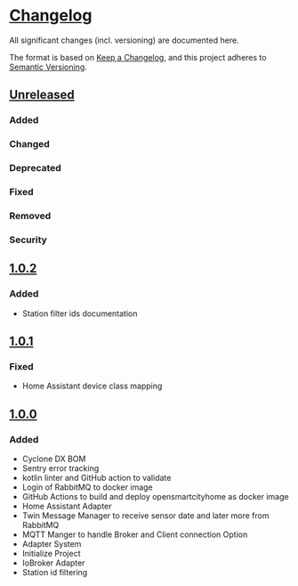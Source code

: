 # [Changelog](https://keepachangelog.com/en/1.1.0/)

All significant changes (incl. versioning) are documented here.

The format is based on [Keep a Changelog](https://keepachangelog.com/en/1.1.0/),
and this project adheres to [Semantic Versioning](https://semver.org/spec/v2.0.0.html).

## [Unreleased](https://github.com/Klingenstadt-Solingen/Open-SmartCity-Home/releases)

### Added

### Changed

### Deprecated

### Fixed

### Removed

### Security

## [1.0.2](https://github.com/Klingenstadt-Solingen/Open-SmartCity-Home/releases/tag/1.0.2)

### Added
- Station filter ids documentation

## [1.0.1](https://github.com/Klingenstadt-Solingen/Open-SmartCity-Home/releases/tag/1.0.1)

### Fixed
- Home Assistant device class mapping

## [1.0.0](https://github.com/Klingenstadt-Solingen/Open-SmartCity-Home/releases/tag/1.0.0)

### Added

- Cyclone DX BOM
- Sentry error tracking
- kotlin linter and GitHub action to validate
- Login of RabbitMQ to docker image
- GitHub Actions to build and deploy opensmartcityhome as docker image
- Home Assistant Adapter
- Twin Message Manager to receive sensor date and later more from RabbitMQ
- MQTT Manger to handle Broker and Client connection Option
- Adapter System
- Initialize Project
- IoBroker Adapter
- Station id filtering
